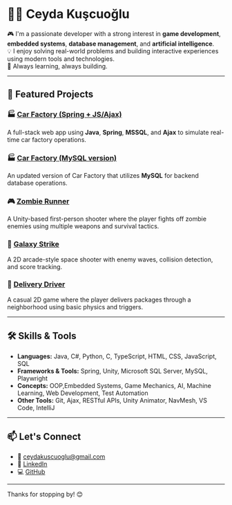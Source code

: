 # 👩‍💻 Ceyda Kuşcuoğlu

🎮 I'm a passionate developer with a strong interest in **game development**, **embedded systems**, **database management**, and **artificial intelligence**.  
💡 I enjoy solving real-world problems and building interactive experiences using modern tools and technologies.  
🚀 Always learning, always building.

---

## 🚀 Featured Projects

### 🏭 [Car Factory (Spring + JS/Ajax)](https://github.com/ceydakuscuoglu/carfactory)  
A full-stack web app using **Java**, **Spring**, **MSSQL**, and **Ajax** to simulate real-time car factory operations.

### 🏭 [Car Factory (MySQL version)](https://github.com/ceydakuscuoglu/newcarfactory)  
An updated version of Car Factory that utilizes **MySQL** for backend database operations.

### 🎮 [Zombie Runner](https://github.com/ceydakuscuoglu/ZombieRunner)  
A Unity-based first-person shooter where the player fights off zombie enemies using multiple weapons and survival tactics.

### 🌌 [Galaxy Strike](https://github.com/ceydakuscuoglu/GalaxyStrike)  
A 2D arcade-style space shooter with enemy waves, collision detection, and score tracking.

### 🚗 [Delivery Driver](https://github.com/ceydakuscuoglu/DeliveryDriver)  
A casual 2D game where the player delivers packages through a neighborhood using basic physics and triggers.

---

## 🛠️ Skills & Tools

- **Languages:** Java, C#, Python, C, TypeScript, HTML, CSS, JavaScript, SQL  
- **Frameworks & Tools:** Spring, Unity, Microsoft SQL Server, MySQL, Playwright  
- **Concepts:** OOP,Embedded Systems, Game Mechanics, AI, Machine Learning, Web Development, Test Automation  
- **Other Tools:** Git, Ajax, RESTful APIs, Unity Animator, NavMesh, VS Code, IntelliJ

---

## 📫 Let's Connect

- 📧 ceydakuscuoglu@gmail.com  
- 💼 [LinkedIn](https://www.linkedin.com/in/ceyda-kuscuoglu/)  
- 💻 [GitHub](https://github.com/ceydakuscuoglu)

---

Thanks for stopping by! 😊
